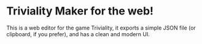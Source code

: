 # Triviality Maker for the web!

This is a web editor for the game Triviality, it exports a simple JSON file (or clipboard, if you prefer), and has a clean and modern UI.
